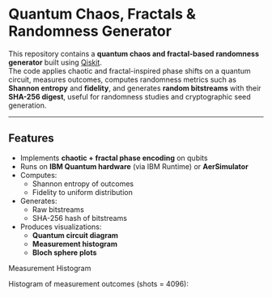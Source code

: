 # Quantum Chaos, Fractals & Randomness Generator

This repository contains a **quantum chaos and fractal-based randomness generator** built using [Qiskit](https://qiskit.org/).  
The code applies chaotic and fractal-inspired phase shifts on a quantum circuit, measures outcomes, computes randomness metrics such as **Shannon entropy** and **fidelity**, and generates **random bitstreams** with their **SHA-256 digest**, useful for randomness studies and cryptographic seed generation.

---

##  Features
- Implements **chaotic + fractal phase encoding** on qubits  
- Runs on **IBM Quantum hardware** (via IBM Runtime) or **AerSimulator**  
- Computes:
  - Shannon entropy of outcomes  
  - Fidelity to uniform distribution  
- Generates:
  - Raw bitstreams  
  - SHA-256 hash of bitstreams  
- Produces visualizations:
  - **Quantum circuit diagram**
  - **Measurement histogram**
  - **Bloch sphere plots**

Measurement Histogram

Histogram of measurement outcomes (shots = 4096):
